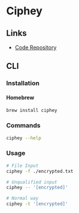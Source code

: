 # Ciphey

## Links

- [Code Repository](https://github.com/Ciphey/Ciphey)

## CLI

### Installation

#### Homebrew

```sh
brew install ciphey
```

### Commands

```sh
ciphey --help
```

### Usage

```sh
# File Input
ciphey -f ./encrypted.txt

# Unqualified input
ciphey -- '[encrypted]'

# Normal way
ciphey -t '[encrypted]'
```
